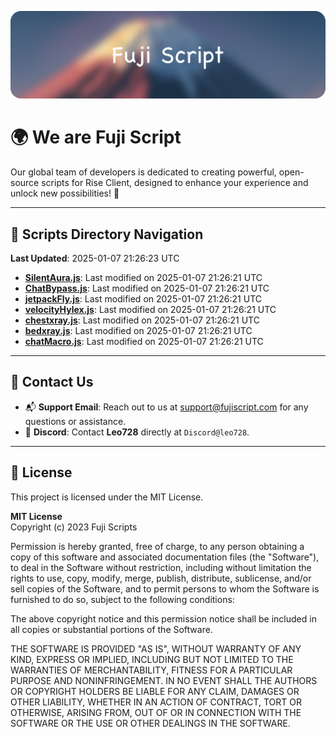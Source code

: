 ![Banner](.github/b.webp)

# 🌍 **We are Fuji Script**

Our global team of developers is dedicated to creating powerful, open-source scripts for Rise Client, designed to enhance your experience and unlock new possibilities! 🌟

---
<!-- SCRIPTS_NAVIGATION_START -->
## 📂 **Scripts Directory Navigation**

**Last Updated**: 2025-01-07 21:26:23 UTC

- **[SilentAura.js](scripts/SilentAura.js)**: Last modified on 2025-01-07 21:26:21 UTC
- **[ChatBypass.js](scripts/ChatBypass.js)**: Last modified on 2025-01-07 21:26:21 UTC
- **[jetpackFly.js](scripts/jetpackFly.js)**: Last modified on 2025-01-07 21:26:21 UTC
- **[velocityHylex.js](scripts/velocityHylex.js)**: Last modified on 2025-01-07 21:26:21 UTC
- **[chestxray.js](scripts/chestxray.js)**: Last modified on 2025-01-07 21:26:21 UTC
- **[bedxray.js](scripts/bedxray.js)**: Last modified on 2025-01-07 21:26:21 UTC
- **[chatMacro.js](scripts/chatMacro.js)**: Last modified on 2025-01-07 21:26:21 UTC

<!-- SCRIPTS_NAVIGATION_END -->

---

## 💬 **Contact Us**  
- 📬 **Support Email**: Reach out to us at [support@fujiscript.com](mailto:support@fujiscript.com) for any questions or assistance.  
- 💬 **Discord**: Contact **Leo728** directly at `Discord@leo728`.

---

## 📜 **License**

This project is licensed under the MIT License.  

**MIT License**  
Copyright (c) 2023 Fuji Scripts  

Permission is hereby granted, free of charge, to any person obtaining a copy of this software and associated documentation files (the "Software"), to deal in the Software without restriction, including without limitation the rights to use, copy, modify, merge, publish, distribute, sublicense, and/or sell copies of the Software, and to permit persons to whom the Software is furnished to do so, subject to the following conditions:  

The above copyright notice and this permission notice shall be included in all copies or substantial portions of the Software.  

THE SOFTWARE IS PROVIDED "AS IS", WITHOUT WARRANTY OF ANY KIND, EXPRESS OR IMPLIED, INCLUDING BUT NOT LIMITED TO THE WARRANTIES OF MERCHANTABILITY, FITNESS FOR A PARTICULAR PURPOSE AND NONINFRINGEMENT. IN NO EVENT SHALL THE AUTHORS OR COPYRIGHT HOLDERS BE LIABLE FOR ANY CLAIM, DAMAGES OR OTHER LIABILITY, WHETHER IN AN ACTION OF CONTRACT, TORT OR OTHERWISE, ARISING FROM, OUT OF OR IN CONNECTION WITH THE SOFTWARE OR THE USE OR OTHER DEALINGS IN THE SOFTWARE.  
